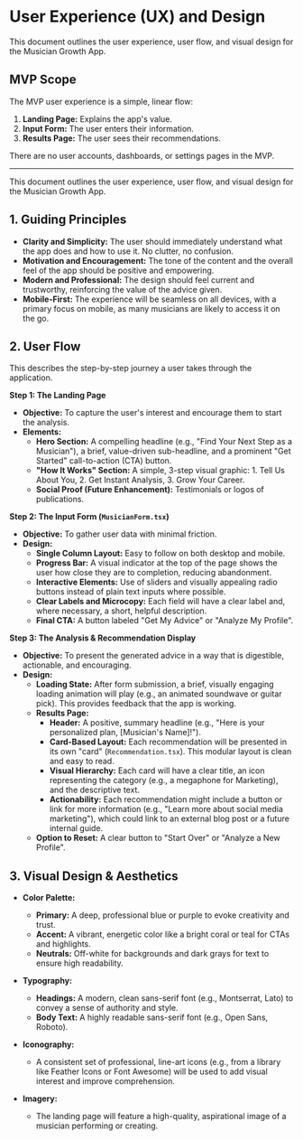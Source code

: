 # User Experience (UX) and Design

This document outlines the user experience, user flow, and visual design for the Musician Growth App.

## MVP Scope

The MVP user experience is a simple, linear flow:

1.  **Landing Page:** Explains the app's value.
2.  **Input Form:** The user enters their information.
3.  **Results Page:** The user sees their recommendations.

There are no user accounts, dashboards, or settings pages in the MVP.

---

This document outlines the user experience, user flow, and visual design for the Musician Growth App.

## 1. Guiding Principles

*   **Clarity and Simplicity:** The user should immediately understand what the app does and how to use it. No clutter, no confusion.
*   **Motivation and Encouragement:** The tone of the content and the overall feel of the app should be positive and empowering.
*   **Modern and Professional:** The design should feel current and trustworthy, reinforcing the value of the advice given.
*   **Mobile-First:** The experience will be seamless on all devices, with a primary focus on mobile, as many musicians are likely to access it on the go.

## 2. User Flow

This describes the step-by-step journey a user takes through the application.

**Step 1: The Landing Page**
*   **Objective:** To capture the user's interest and encourage them to start the analysis.
*   **Elements:**
    *   **Hero Section:** A compelling headline (e.g., "Find Your Next Step as a Musician"), a brief, value-driven sub-headline, and a prominent "Get Started" call-to-action (CTA) button.
    *   **"How It Works" Section:** A simple, 3-step visual graphic: 1. Tell Us About You, 2. Get Instant Analysis, 3. Grow Your Career.
    *   **Social Proof (Future Enhancement):** Testimonials or logos of publications.

**Step 2: The Input Form (`MusicianForm.tsx`)**
*   **Objective:** To gather user data with minimal friction.
*   **Design:**
    *   **Single Column Layout:** Easy to follow on both desktop and mobile.
    *   **Progress Bar:** A visual indicator at the top of the page shows the user how close they are to completion, reducing abandonment.
    *   **Interactive Elements:** Use of sliders and visually appealing radio buttons instead of plain text inputs where possible.
    *   **Clear Labels and Microcopy:** Each field will have a clear label and, where necessary, a short, helpful description.
    *   **Final CTA:** A button labeled "Get My Advice" or "Analyze My Profile".

**Step 3: The Analysis & Recommendation Display**
*   **Objective:** To present the generated advice in a way that is digestible, actionable, and encouraging.
*   **Design:**
    *   **Loading State:** After form submission, a brief, visually engaging loading animation will play (e.g., an animated soundwave or guitar pick). This provides feedback that the app is working.
    *   **Results Page:**
        *   **Header:** A positive, summary headline (e.g., "Here is your personalized plan, [Musician's Name]!").
        *   **Card-Based Layout:** Each recommendation will be presented in its own "card" (`Recommendation.tsx`). This modular layout is clean and easy to read.
        *   **Visual Hierarchy:** Each card will have a clear title, an icon representing the category (e.g., a megaphone for Marketing), and the descriptive text.
        *   **Actionability:** Each recommendation might include a button or link for more information (e.g., "Learn more about social media marketing"), which could link to an external blog post or a future internal guide.
    *   **Option to Reset:** A clear button to "Start Over" or "Analyze a New Profile".

## 3. Visual Design & Aesthetics

*   **Color Palette:**
    *   **Primary:** A deep, professional blue or purple to evoke creativity and trust.
    *   **Accent:** A vibrant, energetic color like a bright coral or teal for CTAs and highlights.
    *   **Neutrals:** Off-white for backgrounds and dark grays for text to ensure high readability.

*   **Typography:**
    *   **Headings:** A modern, clean sans-serif font (e.g., Montserrat, Lato) to convey a sense of authority and style.
    *   **Body Text:** A highly readable sans-serif font (e.g., Open Sans, Roboto).

*   **Iconography:**
    *   A consistent set of professional, line-art icons (e.g., from a library like Feather Icons or Font Awesome) will be used to add visual interest and improve comprehension.

*   **Imagery:**
    *   The landing page will feature a high-quality, aspirational image of a musician performing or creating.